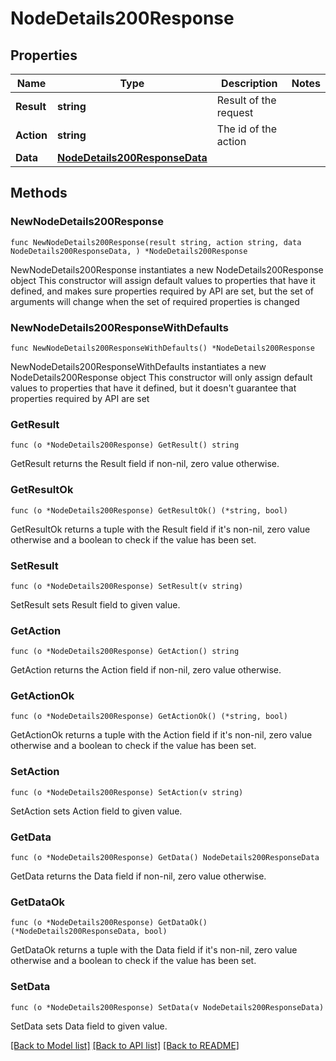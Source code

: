 # NodeDetails200Response

## Properties

Name | Type | Description | Notes
------------ | ------------- | ------------- | -------------
**Result** | **string** | Result of the request | 
**Action** | **string** | The id of the action | 
**Data** | [**NodeDetails200ResponseData**](NodeDetails200ResponseData.md) |  | 

## Methods

### NewNodeDetails200Response

`func NewNodeDetails200Response(result string, action string, data NodeDetails200ResponseData, ) *NodeDetails200Response`

NewNodeDetails200Response instantiates a new NodeDetails200Response object
This constructor will assign default values to properties that have it defined,
and makes sure properties required by API are set, but the set of arguments
will change when the set of required properties is changed

### NewNodeDetails200ResponseWithDefaults

`func NewNodeDetails200ResponseWithDefaults() *NodeDetails200Response`

NewNodeDetails200ResponseWithDefaults instantiates a new NodeDetails200Response object
This constructor will only assign default values to properties that have it defined,
but it doesn't guarantee that properties required by API are set

### GetResult

`func (o *NodeDetails200Response) GetResult() string`

GetResult returns the Result field if non-nil, zero value otherwise.

### GetResultOk

`func (o *NodeDetails200Response) GetResultOk() (*string, bool)`

GetResultOk returns a tuple with the Result field if it's non-nil, zero value otherwise
and a boolean to check if the value has been set.

### SetResult

`func (o *NodeDetails200Response) SetResult(v string)`

SetResult sets Result field to given value.


### GetAction

`func (o *NodeDetails200Response) GetAction() string`

GetAction returns the Action field if non-nil, zero value otherwise.

### GetActionOk

`func (o *NodeDetails200Response) GetActionOk() (*string, bool)`

GetActionOk returns a tuple with the Action field if it's non-nil, zero value otherwise
and a boolean to check if the value has been set.

### SetAction

`func (o *NodeDetails200Response) SetAction(v string)`

SetAction sets Action field to given value.


### GetData

`func (o *NodeDetails200Response) GetData() NodeDetails200ResponseData`

GetData returns the Data field if non-nil, zero value otherwise.

### GetDataOk

`func (o *NodeDetails200Response) GetDataOk() (*NodeDetails200ResponseData, bool)`

GetDataOk returns a tuple with the Data field if it's non-nil, zero value otherwise
and a boolean to check if the value has been set.

### SetData

`func (o *NodeDetails200Response) SetData(v NodeDetails200ResponseData)`

SetData sets Data field to given value.



[[Back to Model list]](../README.md#documentation-for-models) [[Back to API list]](../README.md#documentation-for-api-endpoints) [[Back to README]](../README.md)


